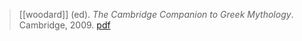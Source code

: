 > [[woodard]] (ed). *The Cambridge Companion to Greek Mythology*. Cambridge, 2009. [pdf](a/r-woodard2009ed.pdf)